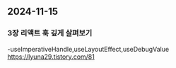 ## 2024-11-15

### 3장 리액트 훅 깊게 살펴보기 
-useImperativeHandle,useLayoutEffect,useDebugValue
https://lyuna29.tistory.com/81
